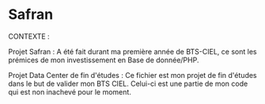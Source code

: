 # Safran
CONTEXTE : 

  Projet Safran : A été fait durant ma première année de BTS-CIEL, ce sont les prémices de mon investissement en Base de donnée/PHP.

  Projet Data Center de fin d'études : Ce fichier est mon projet de fin d'études dans le but de valider mon BTS CIEL. Celui-ci est une partie de mon code qui est non inachevé pour le moment.
